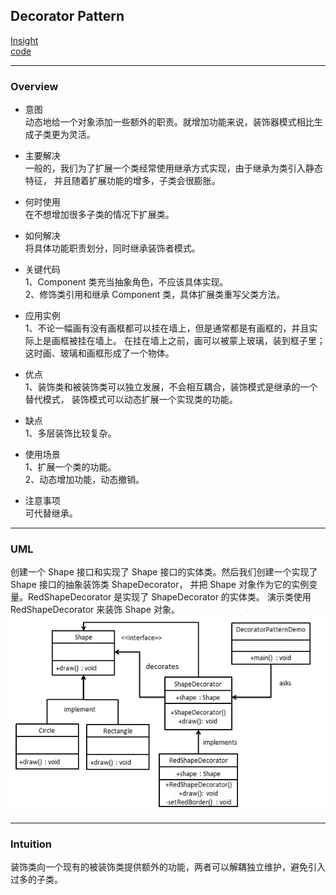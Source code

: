 ## Decorator Pattern
[Insight](https://www.runoob.com/design-pattern/decorator-pattern.html)  
[code](https://github.com/wan-h/Brainpower/blob/master/Code/CS/DesignPatterns/DecoratorPattern.py)

---
### Overview  
* 意图  
动态地给一个对象添加一些额外的职责。就增加功能来说，装饰器模式相比生成子类更为灵活。

* 主要解决  
一般的，我们为了扩展一个类经常使用继承方式实现，由于继承为类引入静态特征，
并且随着扩展功能的增多，子类会很膨胀。

* 何时使用  
在不想增加很多子类的情况下扩展类。

* 如何解决  
将具体功能职责划分，同时继承装饰者模式。

* 关键代码  
1、Component 类充当抽象角色，不应该具体实现。   
2、修饰类引用和继承 Component 类，具体扩展类重写父类方法。

* 应用实例  
1、不论一幅画有没有画框都可以挂在墙上，但是通常都是有画框的，并且实际上是画框被挂在墙上。
在挂在墙上之前，画可以被蒙上玻璃，装到框子里；这时画、玻璃和画框形成了一个物体。

* 优点  
1、装饰类和被装饰类可以独立发展，不会相互耦合，装饰模式是继承的一个替代模式，
装饰模式可以动态扩展一个实现类的功能。 

* 缺点  
1、多层装饰比较复杂。

* 使用场景  
1、扩展一个类的功能。   
2、动态增加功能，动态撤销。

* 注意事项  
可代替继承。

---
### UML  
创建一个 Shape 接口和实现了 Shape 接口的实体类。然后我们创建一个实现了 Shape 接口的抽象装饰类 ShapeDecorator，
并把 Shape 对象作为它的实例变量。RedShapeDecorator 是实现了 ShapeDecorator 的实体类。
演示类使用 RedShapeDecorator 来装饰 Shape 对象。  
![](src/UML_0.PNG)  

---
### Intuition  
装饰类向一个现有的被装饰类提供额外的功能，两者可以解耦独立维护，避免引入过多的子类。